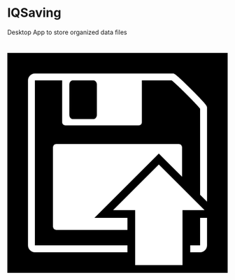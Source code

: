 # IQSaving
Desktop App to store organized data files

#
![alt text](https://github.com/andrebbk/IQSaving/blob/master/IQS/IQS/Resources/save.png)

